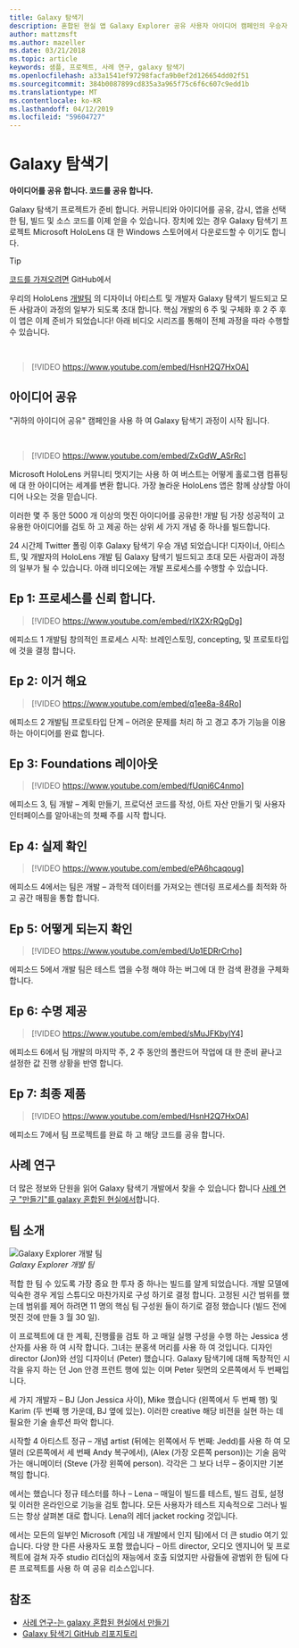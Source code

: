 ```yaml
---
title: Galaxy 탐색기
description: 혼합된 현실 앱 Galaxy Explorer 공유 사용자 아이디어 캠페인의 우승자 구축는 우리와 함께 수행 합니다.
author: mattzmsft
ms.author: mazeller
ms.date: 03/21/2018
ms.topic: article
keywords: 샘플, 프로젝트, 사례 연구, galaxy 탐색기
ms.openlocfilehash: a33a1541ef97298facfa9b0ef2d126654dd02f51
ms.sourcegitcommit: 384b0087899cd835a3a965f75c6f6c607c9edd1b
ms.translationtype: MT
ms.contentlocale: ko-KR
ms.lasthandoff: 04/12/2019
ms.locfileid: "59604727"
---
```

# <a name="galaxy-explorer"></a>Galaxy 탐색기

**아이디어를 공유 합니다. 코드를 공유 합니다.**

Galaxy 탐색기 프로젝트가 준비 합니다. 커뮤니티와 아이디어를 공유, 감시, 앱을 선택한 팀, 빌드 및 소스 코드를 이제 얻을 수 있습니다. 장치에 있는 경우 Galaxy 탐색기 프로젝트 Microsoft HoloLens 대 한 Windows 스토어에서 다운로드할 수 이기도 합니다.
>[!TIP]
>[코드를 가져오려면](https://github.com/Microsoft/GalaxyExplorer) GitHub에서

우리의 HoloLens [개발팀](galaxy-explorer.md#meet-the-team) 의 디자이너 아티스트 및 개발자 Galaxy 탐색기 빌드되고 모든 사람과이 과정의 일부가 되도록 초대 합니다. 핵심 개발의 6 주 및 구체화 후 2 주 후이 앱은 이제 준비가 되었습니다! 아래 비디오 시리즈를 통해이 전체 과정을 따라 수행할 수 있습니다.

<br>

>[!VIDEO https://www.youtube.com/embed/HsnH2Q7HxOA]

## <a name="share-your-idea"></a>아이디어 공유

"귀하의 아이디어 공유" 캠페인을 사용 하 여 Galaxy 탐색기 과정이 시작 됩니다.

<br>

>[!VIDEO https://www.youtube.com/embed/ZxGdW_ASrRc]

Microsoft HoloLens 커뮤니티 멋지기는 사용 하 여 버스트는 어떻게 홀로그램 컴퓨팅에 대 한 아이디어는 세계를 변환 합니다. 가장 놀라운 HoloLens 앱은 함께 상상할 아이디어 나오는 것을 믿습니다.

이러한 몇 주 동안 5000 개 이상의 멋진 아이디어를 공유한! 개발 팀 가장 성공적이 고 유용한 아이디어를 검토 하 고 제공 하는 상위 세 가지 개념 중 하나를 빌드합니다.

24 시간제 Twitter 폴링 이후 Galaxy 탐색기 우승 개념 되었습니다! 디자이너, 아티스트, 및 개발자의 HoloLens 개발 팀 Galaxy 탐색기 빌드되고 초대 모든 사람과이 과정의 일부가 될 수 있습니다. 아래 비디오에는 개발 프로세스를 수행할 수 있습니다.

## <a name="ep-1-trust-the-process"></a>Ep 1: 프로세스를 신뢰 합니다.

>[!VIDEO https://www.youtube.com/embed/rIX2XrRQgDg]

에피소드 1 개발팀 창의적인 프로세스 시작: 브레인스토밍, concepting, 및 프로토타입에 것을 결정 합니다.

## <a name="ep-2-lets-do-this"></a>Ep 2: 이거 해요

>[!VIDEO https://www.youtube.com/embed/q1ee8a-84Ro]

에피소드 2 개발팀 프로토타입 단계 – 어려운 문제를 처리 하 고 경고 추가 기능을 이용 하는 아이디어를 완료 합니다.

## <a name="ep-3-laying-foundations"></a>Ep 3: Foundations 레이아웃

>[!VIDEO https://www.youtube.com/embed/fUqni6C4nmo]

에피소드 3, 팀 개발 – 계획 만들기, 프로덕션 코드를 작성, 아트 자산 만들기 및 사용자 인터페이스를 알아내는의 첫째 주를 시작 합니다.

## <a name="ep-4-make-it-real"></a>Ep 4: 실제 확인

>[!VIDEO https://www.youtube.com/embed/ePA6hcaqoug]

에피소드 4에서는 팀은 개발 – 과학적 데이터를 가져오는 렌더링 프로세스를 최적화 하 고 공간 매핑을 통합 합니다.

## <a name="ep-5-see-what-happens"></a>Ep 5: 어떻게 되는지 확인

>[!VIDEO https://www.youtube.com/embed/Up1EDRrCrho]

에피소드 5에서 개발 팀은 테스트 앱을 수정 해야 하는 버그에 대 한 검색 환경을 구체화 합니다.

## <a name="ep-6-coming-to-life"></a>Ep 6: 수명 제공

>[!VIDEO https://www.youtube.com/embed/sMuJFKbylY4]

에피소드 6에서 팀 개발의 마지막 주, 2 주 동안의 폴란드어 작업에 대 한 준비 끝나고 설정한 값 진행 상황을 반영 합니다.

## <a name="ep-7-the-final-product"></a>Ep 7: 최종 제품

>[!VIDEO https://www.youtube.com/embed/HsnH2Q7HxOA]

에피소드 7에서 팀 프로젝트를 완료 하 고 해당 코드를 공유 합니다.

## <a name="case-study"></a>사례 연구

더 많은 정보와 단원을 읽어 Galaxy 탐색기 개발에서 찾을 수 있습니다 합니다 [사례 연구 "만들기"를 galaxy 혼합된 현실에서](case-study-creating-a-galaxy-in-mixed-reality.md)합니다.

## <a name="meet-the-team"></a>팀 소개

![Galaxy Explorer 개발 팀](images/syiteampic.jpg)<br>
*Galaxy Explorer 개발 팀*

적합 한 팀 수 있도록 가장 중요 한 투자 중 하나는 빌드를 알게 되었습니다. 개발 모델에 익숙한 경우 게임 스튜디오 마찬가지로 구성 하기로 결정 합니다. 고정된 시간 범위를 했는데 범위를 제어 하려면 11 명의 핵심 팀 구성원 들이 하기로 결정 했습니다 (빌드 전에 멋진 것에 만들 3 월 30 일).

이 프로젝트에 대 한 계획, 진행률을 검토 하 고 매일 실행 구성을 수행 하는 Jessica 생산자를 사용 하 여 시작 합니다. 그녀는 분홍색 머리를 사용 하 여 것입니다. 디자인 director (Jon)와 선임 디자이너 (Peter) 했습니다. Galaxy 탐색기에 대해 독창적인 시각을 유지 하는 던 Jon 안경 프런트 행에 있는 이며 Peter 뒷면의 오른쪽에서 두 번째입니다.

세 가지 개발자 – BJ (Jon Jessica 사이), Mike 했습니다 (왼쪽에서 두 번째 행) 및 Karim (두 번째 행 가운데, BJ 옆에 있는). 이러한 creative 해당 비전을 실현 하는 데 필요한 기술 솔루션 파악 합니다.

시작할 4 아티스트 정규 – 개념 artist (뒤에는 왼쪽에서 두 번째: Jedd)를 사용 하 여 모델러 (오른쪽에서 세 번째 Andy 복구에서), (Alex (가장 오른쪽 person))는 기술 음악가는 애니메이터 (Steve (가장 왼쪽에 person). 각각은 그 보다 너무 – 중이지만 기본 책임 합니다.

에서는 했습니다 정규 테스터를 하나 – Lena – 매일이 빌드를 테스트, 빌드 검토, 설정 및 이러한 온라인으로 기능을 검토 합니다. 모든 사용자가 테스트 지속적으로 그러나 빌드는 항상 살펴본 대로 합니다. Lena의 레더 jacket rocking 것입니다.

에서는 모든의 일부인 Microsoft (게임 내 개발에서 인지 팀)에서 더 큰 studio 여기 있습니다. 다양 한 다른 사용자도 포함 했습니다 – 아트 director, 오디오 엔지니어 및 프로젝트에 걸쳐 자주 studio 리더십의 재능에서 호출 되었지만 사람들에 광범위 한 팀에 다른 프로젝트를 사용 하 여 공유 리소스입니다.

## <a name="see-also"></a>참조
* [사례 연구-는 galaxy 혼합된 현실에서 만들기](case-study-creating-a-galaxy-in-mixed-reality.md)
* [Galaxy 탐색기 GitHub 리포지토리](https://github.com/Microsoft/GalaxyExplorer)
